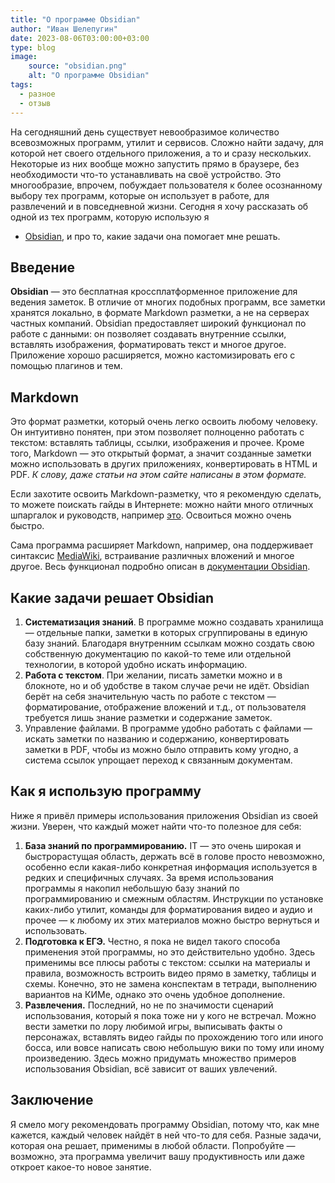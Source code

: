 ```yaml
---
title: "О программе Obsidian"
author: "Иван Шелепугин"
date: 2023-08-06T03:00:00+03:00
type: blog
image:
    source: "obsidian.png"
    alt: "О программе Obsidian"
tags:
  - разное
  - отзыв
---
```


На сегодняшний день существует невообразимое количество всевозможных программ,
утилит и сервисов. Сложно найти задачу, для которой нет своего отдельного
приложения, а то и сразу нескольких. Некоторые из них вообще можно запустить
прямо в браузере, без необходимости что-то устанавливать на своё устройство.
Это многообразие, впрочем, побуждает пользователя к более осознанному выбору
тех программ, которые он использует в работе, для развлечений и в повседневной
жизни. Сегодня я хочу рассказать об одной из тех программ, которую использую я
- [Obsidian](https://obsidian.md), и про то, какие задачи она помогает мне
  решать.

## Введение

**Obsidian** &mdash; это бесплатная кроссплатформенное приложение для ведения
заметок. В отличие от многих подобных программ, все заметки хранятся локально,
в формате Markdown разметки, а не на серверах частных компаний. Obsidian
предоставляет широкий функционал по работе с данными: он позволяет создавать
внутренние ссылки, вставлять изображения, форматировать текст и многое другое.
Приложение хорошо расширяется, можно кастомизировать его с помощью плагинов и
тем.

## Markdown

Это формат разметки, который очень легко освоить любому человеку. Он интуитивно
понятен, при этом позволяет полноценно работать с текстом: вставлять таблицы,
ссылки, изображения и прочее. Кроме того, Markdown &mdash; это открытый формат,
а значит созданные заметки можно использовать в других приложениях,
конвертировать в HTML и PDF. *К слову, даже статьи на этом сайте написаны в
этом формате.*

Если захотите освоить Markdown-разметку, что я рекомендую сделать, то можете
поискать гайды в Интернете: можно найти много отличных шпаргалок и руководств,
например [это](https://gist.github.com/Jekins/2bf2d0638163f1294637). Освоиться
можно очень быстро.

Сама программа расширяет Markdown, например, она поддерживает синтаксис
[MediaWiki](https://www.mediawiki.org/wiki/MediaWiki), встраивание различных
вложений и многое другое. Весь функционал подробно описан в [документации
Obsidian](https://publish.obsidian.md/help-ru/%D0%9D%D0%B0%D1%87%D0%BD%D0%B8%D1%82%D0%B5+%D0%B7%D0%B4%D0%B5%D1%81%D1%8C).

## Какие задачи решает Obsidian

1. **Систематизация знаний**. В программе можно создавать хранилища &mdash;
   отдельные папки, заметки в которых сгруппированы в единую базу знаний.
   Благодаря внутренним ссылкам можно создать свою собственную документацию по
   какой-то теме или отдельной технологии, в которой удобно искать информацию.
2. **Работа с текстом**. При желании, писать заметки можно и в блокноте, но и
   об удобстве в таком случае речи не идёт. Obsidian берёт на себя значительную
   часть по работе с текстом &mdash; форматирование, отображение вложений и
   т.д., от пользователя требуется лишь знание разметки и содержание заметок.
3. Управление файлами. В программе удобно работать с файлами &mdash; искать
   заметки по названию и содержанию, конвертировать заметки в PDF, чтобы из
   можно было отправить кому угодно, а система ссылок упрощает переход к
   связанным документам.

## Как я использую программу

Ниже я привёл примеры использования приложения Obsidian из своей жизни. Уверен,
что каждый может найти что-то полезное для себя:

1. **База знаний по программированию.** IT &mdash; это очень широкая и
   быстрорастущая область, держать всё в голове просто невозможно, особенно
   если какая-либо конкретная информация используется в редких и специфичных
   случаях. За время использования программы я накопил небольшую базу знаний по
   программированию и смежным областям. Инструкции по установке каких-либо
   утилит, команды для форматирования видео и аудио и прочее &mdash; к любому
   их этих материалов можно быстро вернуться и использовать.
2. **Подготовка к ЕГЭ.** Честно, я пока не видел такого способа применения этой
   программы, но это действительно удобно. Здесь применимы все плюсы работы с
   текстом: ссылки на материалы и правила, возможность встроить видео прямо в
   заметку, таблицы и схемы. Конечно, это не замена конспектам в тетради,
   выполнению вариантов на КИМе, однако это очень удобное дополнение.
3. **Развлечения.** Последний, но не по значимости сценарий использования,
   который я пока тоже ни у кого не встречал. Можно вести заметки по лору
   любимой игры, выписывать факты о персонажах, вставлять видео гайды по
   прохождению того или иного босса, или вовсе написать свою небольшую вики по
   тому или иному произведению. Здесь можно придумать множество примеров
   использования Obsidian, всё зависит от ваших увлечений.

## Заключение

Я смело могу рекомендовать программу Obsidian, потому что, как мне кажется,
каждый человек найдёт в ней что-то для себя. Разные задачи, которая она решает,
применимы в любой области. Попробуйте &mdash; возможно, эта программа увеличит
вашу продуктивность или даже откроет какое-то новое занятие.
